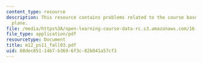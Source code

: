 ```yaml
---
content_type: resource
description: This resource contains problems related to the course based on two-dimensional
  plane.
file: /media/https%3A/open-learning-course-data-rc.s3.amazonaws.com/16-01-unified-engineering-i-ii-iii-iv-fall-2005-spring-2006/68dec65114b7b3696f3c82b841a57cf3_m12_ps11_fall03.pdf
file_type: application/pdf
resourcetype: Document
title: m12_ps11_fall03.pdf
uid: 68dec651-14b7-b369-6f3c-82b841a57cf3
---
```

